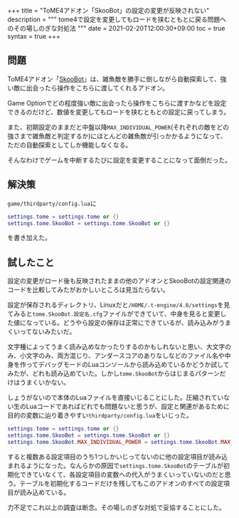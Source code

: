 +++
title = "ToME4アドオン「SkooBot」の設定の変更が反映されない"
description = """
tome4で設定を変更してもロードを挟むともとに戻る問題へのその場しのぎな対処法
"""
date = 2021-02-20T12:00:30+09:00
toc = true
syntax = true
+++
<!--more-->
## 問題
ToME4アドオン「[SkooBot](https://te4.org/games/addons/tome/skoobot)」は、雑魚敵を勝手に倒しながら自動探索して、強い敵に出会ったら操作をこちらに渡してくれるアドオン。

Game Optionでどの程度強い敵に出会ったら操作をこちらに渡すかなどを設定できるのだけど、数値を変更してもロードを挟むともとの設定に戻ってしまう。

また、初期設定のままだと中盤以降`MAX_INDIVIDUAL_POWER`(それぞれの敵をどの強さまで雑魚敵と判定するか)にほとんどの雑魚敵が引っかかるようになって、ただの自動探索としてしか機能しなくなる。

そんなわけでゲームを中断するたびに設定を変更することになって面倒だった。

## 解決策
`game/thirdparty/config.lua`に
```lua
settings.tome = settings.tome or {}
settings.tome.SkooBot = settings.tome.SkooBot or {}
```
を書き加えた。

## 試したこと
設定の変更がロード後も反映されたままの他のアドオンとSkooBotの設定関連のコードを比較してみたがおかしいところは見当たらない。

設定が保存されるディレクトリ、Linuxだと`/HOME/.t-engine/4.0/settings`を見てみると`tome.SkooBot.設定名.cfg`ファイルができていて、中身を見ると変更した値になっている。どうやら設定の保存は正常にできているが、読み込みがうまくいってないみたいだ。

文字種によってうまく読み込めなかったりするのかもしれないと思い、大文字のみ、小文字のみ、両方混じり、アンダースコアのありなしなどのファイル名や中身を作ってデバッグモードのLuaコンソールから読み込めているかどうか試してみたが、どれも読み込めていた。しかし`tome.SkooBot`からはじまるパターンだけはうまくいかない。

しょうがないので本体のLuaファイルを直接いじることにした。圧縮されていない生のLuaコードであればどれでも問題ないと思うが、設定と関連があるために目的の変数に辿り着きやすい`thirdparty/config.lua`をいじった。

```lua
settings.tome = settings.tome or {}
settings.tome.SkooBot = settings.tome.SkooBot or {}
settings.tome.SkooBot.MAX_INDIVIDUAL_POWER = settings.tome.SkooBot.MAX_INDIVIDUAL_POWER or 400
```

すると複数ある設定項目のうち1つしかいじってないのに他の設定項目が読み込まれるようになった。なんらかの原因で`settings.tome.SkooBot`のテーブルが初期化できていなくて、各設定項目の変数への代入がうまくいっていないのだと思う。テーブルを初期化するコードだけを残してもこのアドオンのすべての設定項目が読み込めている。

力不足でこれ以上の調査は断念。その場しのぎな対処で妥協することにした。
